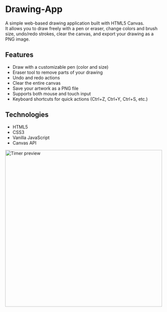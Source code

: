# Drawing-App

A simple web-based drawing application built with HTML5 Canvas.  
It allows you to draw freely with a pen or eraser, change colors and brush size, undo/redo strokes, clear the canvas, and export your drawing as a PNG image.

## Features

- Draw with a customizable pen (color and size)
- Eraser tool to remove parts of your drawing
- Undo and redo actions
- Clear the entire canvas
- Save your artwork as a PNG file
- Supports both mouse and touch input
- Keyboard shortcuts for quick actions (Ctrl+Z, Ctrl+Y, Ctrl+S, etc.)

## Technologies

- HTML5
- CSS3
- Vanilla JavaScript
- Canvas API

<img src="Timer/pictures/Timer.png" alt="Timer preview" width="500">

